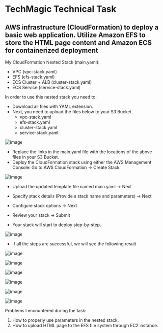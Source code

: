 # TechMagic Technical Task
## AWS infrastructure (CloudFormation) to deploy a basic web application. Utilize Amazon EFS to store the HTML page content and Amazon ECS for containerized deployment
My CloudFormation Nested Stack (main.yaml):
- VPC (vpc-stack.yaml)
- EFS (efs-stack.yaml)
- ECS Cluster + ALB (cluster-stack.yaml)
- ECS Service (service-stack.yaml)

In order to use this nested stack you need to:
- Download all files with YAML extension. 
- Next, you need to upload the files below to your S3 Bucket.
  - vpc-stack.yaml
  - efs-stack.yaml
  - cluster-stack.yaml
  - service-stack.yaml

![image](https://github.com/siyotsu/tm-devops-trainee-task/assets/109180406/fe132bb0-2afd-4383-8be7-9569039540c6)

- Replace the links in the main.yaml file with the locations of the above files in your S3 Bucket.
- Deploy the CloudFormation stack using either the AWS Management Console:
  Go to AWS CloudFormation -> Create Stack
  
![image](https://github.com/siyotsu/tm-devops-trainee-task/assets/109180406/9cfd08ec-4bc7-4e24-9ecb-9558f750874f)
  
- Upload the updated template file named main.yaml -> Next

- Specify stack details (Provide a stack name and parameters) -> Next

- Configure stack options -> Next

- Review your stack -> Submit

- Your stack will start to deploy step-by-step.
  
![image](https://github.com/siyotsu/tm-devops-trainee-task/assets/109180406/6c512d25-ac75-45a8-9d9c-7fe2f2a59a7e)

- If all the steps are successful, we will see the following result

![image](https://github.com/siyotsu/tm-devops-trainee-task/assets/109180406/9a147fb8-7259-449d-bb3e-af5ec0f32f5d)

![image](https://github.com/siyotsu/tm-devops-trainee-task/assets/109180406/bf173a78-d503-405b-b1ed-bf63477c0334)

![image](https://github.com/siyotsu/tm-devops-trainee-task/assets/109180406/0048c08c-c4f5-44df-bdd6-8a47ecb76982)

![image](https://github.com/siyotsu/tm-devops-trainee-task/assets/109180406/4616b723-7cc9-443e-9a84-c914fa9544f5)

![image](https://github.com/siyotsu/tm-devops-trainee-task/assets/109180406/ba609ca5-0309-45bb-813d-d70228cb953e)

![image](https://github.com/siyotsu/tm-devops-trainee-task/assets/109180406/6988232b-539c-43ef-8db8-a9761ced08b5)

Problems I encountered during the task:
1) How to properly use parameters in the nested stack.
2) How to upload HTML page to the EFS file system through EC2 instance.

